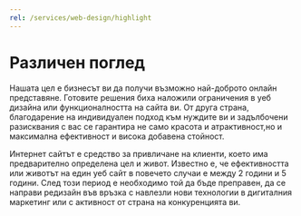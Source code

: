 ```yaml
---
rel: /services/web-design/highlight
---
```

# Различен поглед
Нашата цел е бизнесът ви да получи възможно най-доброто онлайн представяне. Готовите решения биха наложили ограничения в уеб дизайна или функционалността на сайта ви. От друга страна, благодарение на индивидуален подход към нуждите ви и задълбочени разисквания с вас се гарантира не само красота и атрактивност,но и максимална ефективност и висока добавена стойност.

Интернет сайтът е средство за привличане на клиенти, което има предварително определена цел и живот. Известно е, че ефективността или животът на един уеб сайт в повечето случаи е между 2 години и 5 години. След този период е необходимо той да бъде преправен, да се направи редизайн във връзка с навлезли нови технологии в дигиталния маркетинг или с активност от страна на конкуренцията ви.
